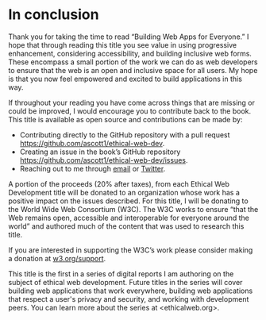 # In conclusion

Thank you for taking the time to read “Building Web Apps for Everyone.” I hope that through reading this title you see value in using progressive enhancement, considering accessibility, and building inclusive web forms. These encompass a small portion of the work we can do as web developers to ensure that the web is an open and inclusive space for all users. My hope is that you now feel empowered and excited to build applications in this way.

If throughout your reading you have come across things that are missing or could be improved, I would encourage you to contribute back to the book. This title is available as open source and contributions can be made by:

- Contributing directly to the GitHub repository with a pull request <https://github.com/ascott1/ethical-web-dev>.
- Creating an issue in the book’s GitHub repository <https://github.com/ascott1/ethical-web-dev/issues>.
- Reaching out to me through [email](mailto:adamdscott@protonmail.com) or [Twitter](https://twitter.com/adamdscott).

A portion of the proceeds (20% after taxes), from each Ethical Web Development title will be donated to an organization whose work has a positive impact on the issues described. For this title, I will be donating to the World Wide Web Consortium (W3C). The W3C works to ensure “that the Web remains open, accessible and interoperable for everyone around the world” and authored much of the content that was used to research this title.

If you are interested in supporting the W3C’s work please consider making a donation at [w3.org/support](https://www.w3.org/support/).

This title is the first in a series of digital reports I am authoring on the subject of ethical web development. Future titles in the series will cover building web applications that work everywhere, building web applications that respect a user's privacy and security, and working with development peers. You can learn more about the series at <ethicalweb.org>.
